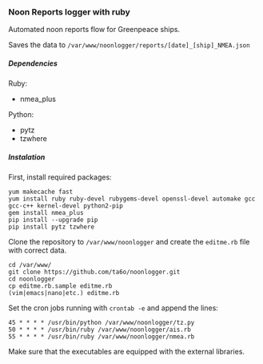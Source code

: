 ### Noon Reports logger with ruby

Automated noon reports flow for Greenpeace ships.

Saves the data to `/var/www/noonlogger/reports/[date]_[ship]_NMEA.json`

##### Dependencies

Ruby:
- nmea\_plus 

Python:
- pytz
- tzwhere

##### Instalation

First, install required packages:

```
yum makecache fast
yum install ruby ruby-devel rubygems-devel openssl-devel automake gcc gcc-c++ kernel-devel python2-pip
gem install nmea_plus
pip install --upgrade pip
pip install pytz tzwhere
```

Clone the repository to `/var/www/noonlogger` and create the `editme.rb` file
with correct data.

```
cd /var/www/
git clone https://github.com/ta6o/noonlogger.git
cd noonlogger
cp editme.rb.sample editme.rb
(vim|emacs|nano|etc.) editme.rb
```

Set the cron jobs running with `crontab -e` and append the lines:

```
45 * * * * /usr/bin/python /var/www/noonlogger/tz.py
50 * * * * /usr/bin/ruby /var/www/noonlogger/ais.rb
55 * * * * /usr/bin/ruby /var/www/noonlogger/nmea.rb
```

Make sure that the executables are equipped with the external libraries.


